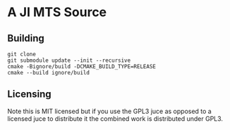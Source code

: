 # A JI MTS Source

## Building

```
git clone
git submodule update --init --recursive
cmake -Bignore/build -DCMAKE_BUILD_TYPE=RELEASE
cmake --build ignore/build
```


## Licensing

Note this is MIT licensed but if you use the GPL3 juce as opposed to a licensed juce to distribute it
the combined work is distributed under GPL3.

